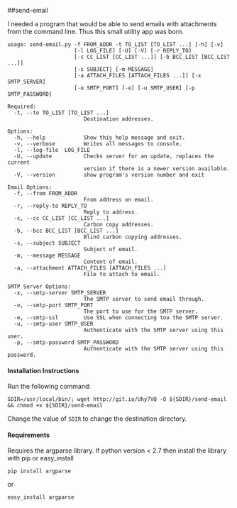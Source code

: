 ##send-email

I needed a program that would be able to send emails with attachments from
the command line. Thus this small utility app was born.

```
usage: send-email.py -f FROM_ADDR -t TO_LIST [TO_LIST ...] [-h] [-v]
                     [-l LOG_FILE] [-U] [-V] [-r REPLY_TO]
                     [-c CC_LIST [CC_LIST ...]] [-b BCC_LIST [BCC_LIST ...]]
                     [-s SUBJECT] [-m MESSAGE]
                     [-a ATTACH_FILES [ATTACH_FILES ...]] [-x SMTP_SERVER]
                     [-o SMTP_PORT] [-e] [-u SMTP_USER] [-p SMTP_PASSWORD]

Required:
  -t, --to TO_LIST [TO_LIST ...]
                        Destination addresses.

Options:
  -h, --help            Show this help message and exit.
  -v, --verbose         Writes all messages to console.
  -l, --log-file  LOG_FILE
  -U, --update          Checks server for an update, replaces the current
                        version if there is a newer version available.
  -V, --version         show program's version number and exit

Email Options:
  -f, --from FROM_ADDR
                        From address on email.
  -r, --reply-to REPLY_TO
                        Reply to address.
  -c, --cc CC_LIST [CC_LIST ...]
                        Carbon copy addresses.
  -b, --bcc BCC_LIST [BCC_LIST ...]
                        Blind carbon copying addresses.
  -s, --subject SUBJECT
                        Subject of email.
  -m, --message MESSAGE
                        Content of email.
  -a, --attachment ATTACH_FILES [ATTACH_FILES ...]
                        File to attach to email.

SMTP Server Options:
  -x, --smtp-server SMTP_SERVER
                        The SMTP server to send email through.
  -o, --smtp-port SMTP_PORT
                        The port to use for the SMTP server.
  -e, --smtp-ssl        Use SSL when connecting too the SMTP server.
  -u, --smtp-user SMTP_USER
                        Authenticate with the SMTP server using this user.
  -p, --smtp-password SMTP_PASSWORD
                        Authenticate with the SMTP server using this password.

```

#### Installation Instructions

Run the following command:
```
SDIR=/usr/local/bin/; wget http://git.io/Uhy7VQ -O ${SDIR}/send-email && chmod +x ${SDIR}/send-email
```

Change the value of `SDIR` to change the destination directory.

#### Requirements
Requires the argparse library. If python version < 2.7 then install the library with pip or easy_install

```
pip install argparse
```
or
```
easy_install argparse
```
